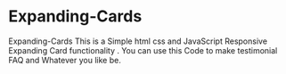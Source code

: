 # Expanding-Cards
Expanding-Cards 
This is a Simple html css and JavaScript Responsive Expanding Card functionality . You can use this Code to make testimonial FAQ and Whatever you like be.
